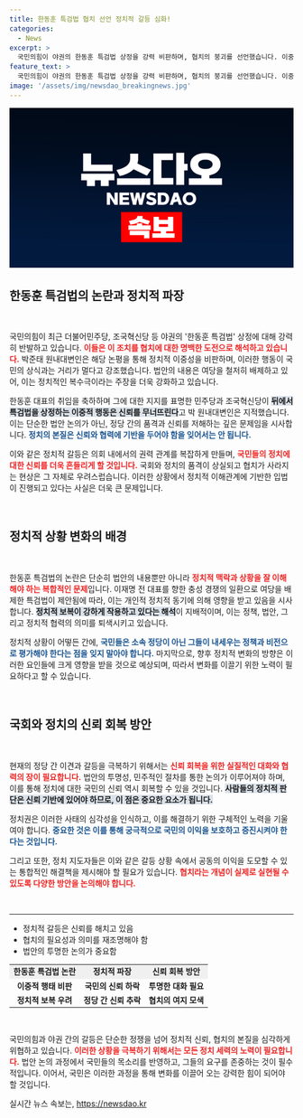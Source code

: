 ```yaml
---
title: 한동훈 특검법 협치 선언 정치적 갈등 심화!
categories:
  - News
excerpt: >
  국민의힘이 야권의 한동훈 특검법 상정을 강력 비판하며, 협치의 붕괴를 선언했습니다. 이중적 태도와 법리 위반을 지적한 그들의 주장이 정치계에 큰 반향을 일으키고 있습니다. 
feature_text: >
  국민의힘이 야권의 한동훈 특검법 상정을 강력 비판하며, 협치의 붕괴를 선언했습니다. 이중적 태도와 법리 위반을 지적한 그들의 주장이 정치계에 큰 반향을 일으키고 있습니다. 
image: '/assets/img/newsdao_breakingnews.jpg'
---
```


<p><img src="/assets/img/newsdao_breakingnews.jpg" alt="bookingtag 속보" /></p>

<h2 data-ke-size="size26">한동훈 특검법의 논란과 정치적 파장</h2>

<p data-ke-size="size16">&nbsp;</p>

<p>국민의힘이 최근 더불어민주당, 조국혁신당 등 야권의 '한동훈 특검법' 상정에 대해 강력히 반발하고 있습니다. <b><span style="color: #ee2323;">이들은 이 조치를 협치에 대한 명백한 도전으로 해석하고 있습니다.</span></b> 박준태 원내대변인은 해당 논평을 통해 정치적 이중성을 비판하며, 이러한 행동이 국민의 상식과는 거리가 멀다고 강조했습니다. 법안의 내용은 여당을 철저히 배제하고 있어, 이는 정치적인 복수극이라는 주장을 더욱 강화하고 있습니다.</p>

<p>한동훈 대표의 취임을 축하하며 그에 대한 지지를 표명한 민주당과 조국혁신당이 <b><span style="background-color: #21538527;">뒤에서 특검법을 상정하는 이중적 행동은 신뢰를 무너뜨린다</span></b>고 박 원내대변인은 지적했습니다. 이는 단순한 법안 논의가 아닌, 정당 간의 품격과 신뢰를 저해하는 깊은 문제임을 시사합니다. <b><span style="color: #1a5490;">정치의 본질은 신뢰와 협력에 기반을 두어야 함을 잊어서는 안 됩니다.</span></b> </p>

<p>이와 같은 정치적 갈등은 의회 내에서의 권력 관계를 복잡하게 만들며, <b><span style="color: #ee2323;">국민들의 정치에 대한 신뢰를 더욱 흔들리게 할 것입니다.</span></b> 국회와 정치의 품격이 상실되고 협치가 사라지는 현상은 그 자체로 우려스럽습니다. 이러한 상황에서 정치적 이해관계에 기반한 입법이 진행되고 있다는 사실은 더욱 큰 문제입니다.</p>

<p data-ke-size="size16">&nbsp;</p>

<h2 data-ke-size="size26">정치적 상황 변화의 배경</h2>

<p data-ke-size="size16">&nbsp;</p>

<p>한동훈 특검법의 논란은 단순히 법안의 내용뿐만 아니라 <b><span style="color: #ee2323;">정치적 맥락과 상황을 잘 이해해야 하는 복합적인 문제</span></b>입니다. 이재명 전 대표를 향한 충성 경쟁의 일환으로 여당을 배제한 특검법이 제안됨에 따라, 이는 개인적 정치적 동기에 의해 영향을 받고 있음을 시사합니다. <b><span style="background-color: #21538527;">정치적 보복이 강하게 작용하고 있다는 해석</span></b>이 지배적이며, 이는 정책, 법안, 그리고 정치적 협력의 의미를 퇴색시키고 있습니다.</p>

<p>정치적 상황이 어떻든 간에, <b><span style="color: #1a5490;">국민들은 소속 정당이 아닌 그들이 내세우는 정책과 비전으로 평가해야 한다는 점을 잊지 말아야 합니다.</span></b> 마지막으로, 향후 정치적 변화의 방향은 이러한 요인들에 크게 영향을 받을 것으로 예상되며, 따라서 변화를 이끌기 위한 노력이 필요하다고 할 수 있습니다.</p>

<p data-ke-size="size16">&nbsp;</p>

<h2 data-ke-size="size26">국회와 정치의 신뢰 회복 방안</h2>

<p data-ke-size="size16">&nbsp;</p>

<p>현재의 정당 간 이견과 갈등을 극복하기 위해서는 <b><span style="color: #ee2323;">신뢰 회복을 위한 실질적인 대화와 협력의 장이 필요합니다.</span></b> 법안의 투명성, 민주적인 절차를 통한 논의가 이루어져야 하며, 이를 통해 정치에 대한 국민의 신뢰 역시 회복할 수 있을 것입니다. <b><span style="background-color: #21538527;">사람들의 정치적 판단은 신뢰 기반에 있어야 하므로, 이 점은 중요한 요소가 됩니다.</span></b></p>

<p>정치권은 이러한 사태의 심각성을 인식하고, 이를 해결하기 위한 구체적인 노력을 기울여야 합니다. <b><span style="color: #1a5490;">중요한 것은 이를 통해 궁극적으로 국민의 이익을 보호하고 증진시켜야 한다는 것입니다.</span></b></p>

<p>그리고 또한, 정치 지도자들은 이와 같은 갈등 상황 속에서 공동의 이익을 도모할 수 있는 통합적인 해결책을 제시해야 할 필요가 있습니다. <b><span style="color: #ee2323;">협치라는 개념이 실제로 실현될 수 있도록 다양한 방안을 논의해야 합니다.</span></b></p>

<p data-ke-size="size16">&nbsp;</p>

<hr>

<ul>
    <li>정치적 갈등은 신뢰를 해치고 있음</li>
    <li>협치의 필요성과 의미를 재조명해야 함</li>
    <li>법안의 투명한 논의가 중요함</li>
</ul>

<table style="width: 100%; border-collapse: collapse;">
    <tr style="background-color: #f0f0f0;">
        <td style="text-align: center; height: 17px;"><b>한동훈 특검법 논란</b></td>
        <td style="text-align: center; height: 17px;"><b>정치적 파장</b></td>
        <td style="text-align: center; height: 17px;"><b>신뢰 회복 방안</b></td>
    </tr>
    <tr>
        <td style="text-align: center; height: 17px;"><b>이중적 행태 비판</b></td>
        <td style="text-align: center; height: 17px;"><b>국민의 신뢰 하락</b></td>
        <td style="text-align: center; height: 17px;"><b>투명한 대화 필요</b></td>
    </tr>
    <tr>
        <td style="text-align: center; height: 17px;"><b>정치적 보복 우려</b></td>
        <td style="text-align: center; height: 17px;"><b>정당 간 신뢰 추락</b></td>
        <td style="text-align: center; height: 17px;"><b>협치의 여지 모색</b></td>
    </tr>
</table>

<p data-ke-size="size16">&nbsp;</p>

<p>국민의힘과 야권 간의 갈등은 단순한 정쟁을 넘어 정치적 신뢰, 협치의 본질을 심각하게 위협하고 있습니다. <b><span style="color: #ee2323;">이러한 상황을 극복하기 위해서는 모든 정치 세력의 노력이 필요합니다.</span></b> 법안 논의 과정에서 국민들의 목소리를 반영하고, 그들의 요구를 존중하는 것이 필수적입니다. 이어서, 국민은 이러한 과정을 통해 변화를 이끌어 오는 강력한 힘이 되어야 할 것입니다.</p>
실시간 뉴스 속보는, <a href="https://newsdao.kr" rel="dofollow">https://newsdao.kr</a>


